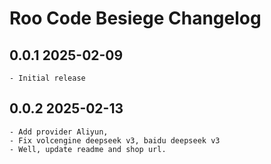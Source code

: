 # Roo Code Besiege Changelog

## 0.0.1 2025-02-09
    - Initial release
## 0.0.2 2025-02-13
    - Add provider Aliyun,
    - Fix volcengine deepseek v3, baidu deepseek v3
    - Well, update readme and shop url.
